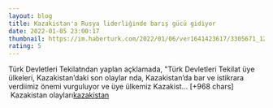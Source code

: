 ```yaml
--- 
layout: blog
title: Kazakistan'a Rusya liderliğinde barış gücü gidiyor
date: 2022-01-05 23:00:17
thumbnail: https://im.haberturk.com/2022/01/06/ver1641423617/3305671_1200x627.jpg
rating: 5
---
```

Türk Devletleri Tekilatndan yaplan açklamada, "Türk Devletleri Tekilat üye ülkeleri, Kazakistan’daki son olaylar nda, Kazakistan’da bar ve istikrara verdiimiz önemi vurguluyor ve üye ülkemiz Kazakist… [+968 chars]</br>&nbsp;Kazakistan olayları<a href="https://www.dental-ilan.org/">kazakistan</a>